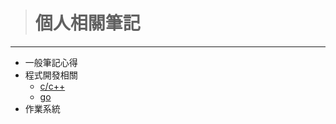 > # 個人相關筆記   
---
- 一般筆記心得   
- 程式開發相關
    - [c/c++](development/c_cpp/README.md)
    - [go](development/go/README.md)
- 作業系統